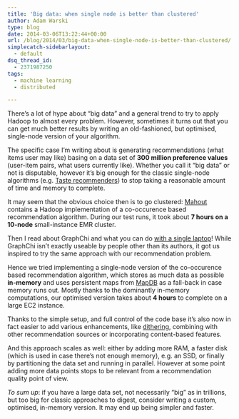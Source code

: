 ```yaml
---
title: 'Big data: when single node is better than clustered'
author: Adam Warski
type: blog
date: 2014-03-06T13:22:44+00:00
url: /blog/2014/03/big-data-when-single-node-is-better-than-clustered/
simplecatch-sidebarlayout:
  - default
dsq_thread_id:
  - 2371987250
tags:
  - machine learning
  - distributed

---
```

There’s a lot of hype about “big data” and a general trend to try to apply Hadoop to almost every problem. However, sometimes it turns out that you can get much better results by writing an old-fashioned, but optimised, single-node version of your algorithm.

The specific case I’m writing about is generating recommendations (what items user may like) basing on a data set of **300 million preference values** (user-item pairs, what users currently like). Whether you call it “big data” or not is disputable, however it’s big enough for the classic single-node algorithms (e.g. [Taste recommenders][1]) to stop taking a reasonable amount of time and memory to complete.

It may seem that the obvious choice then is to go clustered: [Mahout][2] contains a Hadoop implementation of a co-occurence based recommendation algorithm. During our test runs, it took about **7 hours on a 10-node** small-instance EMR cluster.

Then I read about GraphChi and what you can do [with a single laptop][3]! While GraphChi isn’t exactly useable by people other than its authors, it got us inspired to try the same approach with our recommendation problem.

Hence we tried implementing a single-node version of the co-occurence based recommendation algorithm, which stores as much data as possible **in-memory** and uses persistent maps from [MapDB][4] as a fall-back in case memory runs out. Mostly thanks to the dominantly in-memory computations, our optimised version takes about **4 hours** to complete on a large EC2 instance. 

Thanks to the simple setup, and full control of the code base it’s also now in fact easier to add various enhancements, like [dithering][5], combining with other recommendation sources or incorporating content-based features.

And this approach scales as well: either by adding more RAM, a faster disk (which is used in case there’s not enough memory), e.g. an SSD, or finally by partitioning the data set and running in parallel. However at some point adding more data points stops to be relevant from a recommendation quality point of view.

_To sum up_: if you have a large data set, not necessarily “big” as in trillions, but too big for classic approaches to digest, consider writing a custom, optimised, in-memory version. It may end up being simpler and faster.

 [1]: https://cwiki.apache.org/confluence/display/MAHOUT/Recommender+Documentation
 [2]: https://mahout.apache.org/
 [3]: http://www.technologyreview.com/news/428497/your-laptop-can-now-analyze-big-data/?nlid=nldly&nld=2012-07-17
 [4]: http://www.mapdb.org/
 [5]: http://parleys.com/play/529e2ecbe4b0e619540cc3e9
